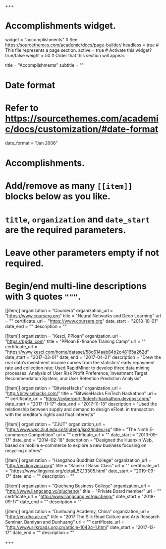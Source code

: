 +++
# Accomplishments widget.
widget = "accomplishments"  # See https://sourcethemes.com/academic/docs/page-builder/
headless = true  # This file represents a page section.
active = true  # Activate this widget? true/false
weight = 50  # Order that this section will appear.

title = "Accomplish&shy;ments"
subtitle = ""

# Date format
#   Refer to https://sourcethemes.com/academic/docs/customization/#date-format
date_format = "Jan 2006"

# Accomplishments.
#   Add/remove as many `[[item]]` blocks below as you like.
#   `title`, `organization` and `date_start` are the required parameters.
#   Leave other parameters empty if not required.
#   Begin/end multi-line descriptions with 3 quotes `"""`.

[[item]]
  organization = "Coursera"
  organization_url = "https://www.coursera.org"
  title = "Neural Networks and Deep Learning"
  url = ""
  certificate_url = "https://www.coursera.org"
  date_start = "2018-10-01"
  date_end = ""
  description = ""

[[item]]
  organization = "Kesci, PPloan"
  organization_url = "https://ppdai.com"
  title = "PPloan E-finance Training Camp"
  url = ""
  certificate_url = "https://www.kesci.com/home/dataset/58c614aab84b2c48165a262d"
  date_start = "2017-03-01"
  date_end = "2017-04-21"
  description = "Drew the real data’s investment income curves from the statistics’ early repayment rate and collection rate; Used RapidMiner to develop three data mining processes: Analysis of User Risk Profit Preference, Investment Target Recommendation System, and User Retention Prediction Analysis"

[[item]]
  organization = "BitwiseHacks"
  organization_url = "http://bitwisehacks.com/"
  title = "BitwiseHacks FinTech Hackathon"
  url = ""
  certificate_url = "https://cyberport-fintech-hackathon.devpost.com/"
  date_start = "2017-11-17"
  date_end = "2017-11-18"
  description = "Used the relationship between supply and demand to design eFloat, in transaction with the creditor's rights and float interests"

[[item]]
  organization = "ZJUT"
  organization_url = "http://www.wsc.zjut.edu.cn/zjuteng/jsp2/index.jsp"
  title = "The Ninth E-commerce Competition"
  url = ""
  certificate_url = ""
  date_start = "2013-09-17"
  date_end = "2014-02-18"
  description = "Designed the Huanxin Web, based on mobile e-commerce to explore a new business focusing on recycling clothes"

[[item]]
  organization = "Hangzhou Buddhist College"
  organization_url = "http://en.lingyinsi.org/"
  title = "Sanskrit Basic Class"
  url = ""
  certificate_url = "https://www.lingyinsi.org/detail_57_13305.html"
  date_start = "2019-09-17"
  date_end = ""
  description = ""

[[item]]
  organization = "Qiucheng Business College"
  organization_url = "http://www.liangcang.vc/qiucheng/"
  title = "Private Board member"
  url = ""
  certificate_url = "http://www.liangcang.vc/qiucheng/"
  date_start = "2018-09-17"
  date_end = ""
  description = ""

[[item]]
  organization = "Dunhuang Academy, China"
  organization_url = "http://en.dha.ac.cn/"
  title = "2017 The Silk Road Culture and Arts Research Seminar, Bamiyan and Dunhuang"
  url = ""
  certificate_url = "http://www.silkroads.org.cn/article-10434-1.html"
  date_start = "2017-12-17"
  date_end = ""
  description = ""

+++
